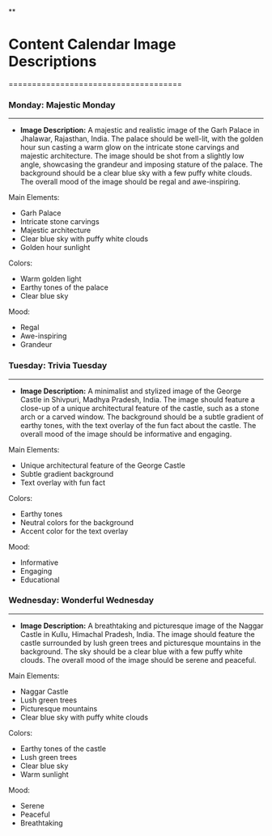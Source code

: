 **
# Content Calendar Image Descriptions
=====================================

### Monday: **Majestic Monday**
---------------------------

* **Image Description:**
A majestic and realistic image of the Garh Palace in Jhalawar, Rajasthan, India. The palace should be well-lit, with the golden hour sun casting a warm glow on the intricate stone carvings and majestic architecture. The image should be shot from a slightly low angle, showcasing the grandeur and imposing stature of the palace. The background should be a clear blue sky with a few puffy white clouds. The overall mood of the image should be regal and awe-inspiring.

Main Elements:

* Garh Palace
* Intricate stone carvings
* Majestic architecture
* Clear blue sky with puffy white clouds
* Golden hour sunlight

Colors:

* Warm golden light
* Earthy tones of the palace
* Clear blue sky

Mood:

* Regal
* Awe-inspiring
* Grandeur

### Tuesday: **Trivia Tuesday**
-------------------------

* **Image Description:**
A minimalist and stylized image of the George Castle in Shivpuri, Madhya Pradesh, India. The image should feature a close-up of a unique architectural feature of the castle, such as a stone arch or a carved window. The background should be a subtle gradient of earthy tones, with the text overlay of the fun fact about the castle. The overall mood of the image should be informative and engaging.

Main Elements:

* Unique architectural feature of the George Castle
* Subtle gradient background
* Text overlay with fun fact

Colors:

* Earthy tones
* Neutral colors for the background
* Accent color for the text overlay

Mood:

* Informative
* Engaging
* Educational

### Wednesday: **Wonderful Wednesday**
-------------------------

* **Image Description:**
A breathtaking and picturesque image of the Naggar Castle in Kullu, Himachal Pradesh, India. The image should feature the castle surrounded by lush green trees and picturesque mountains in the background. The sky should be a clear blue with a few puffy white clouds. The overall mood of the image should be serene and peaceful.

Main Elements:

* Naggar Castle
* Lush green trees
* Picturesque mountains
* Clear blue sky with puffy white clouds

Colors:

* Earthy tones of the castle
* Lush green trees
* Clear blue sky
* Warm sunlight

Mood:

* Serene
* Peaceful
* Breathtaking